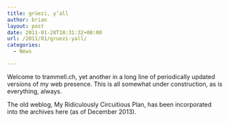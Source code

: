 ```yaml
---
title: grüezi, y’all
author: brian
layout: post
date: 2011-01-28T10:31:32+00:00
url: /2011/01/gruezi-yall/
categories:
  - News

---
```

Welcome to trammell.ch, yet another in a long line of periodically updated versions of my web presence. This is all somewhat under construction, as is everything, always.

The old weblog, My Ridiculously Circuitious Plan, has been incorporated into the archives here (as of December 2013).